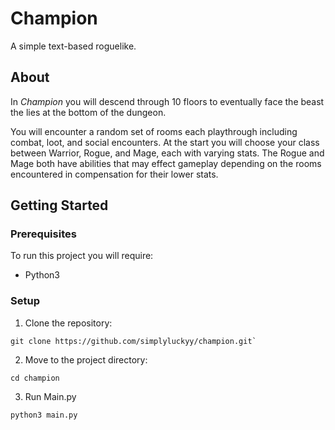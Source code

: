 # Champion
A simple text-based roguelike.

## About

In *Champion* you will descend through 10 floors to eventually face the beast the lies at the bottom of the dungeon.

You will encounter a random set of rooms each playthrough including combat, loot, and social encounters.
At the start you will choose your class between Warrior, Rogue, and Mage, each with varying stats. The Rogue and Mage both have abilities that may effect gameplay depending on the rooms encountered in compensation for their lower stats.

## Getting Started

### Prerequisites

To run this project you will require:
* Python3

### Setup

1. Clone the repository:

```
git clone https://github.com/simplyluckyy/champion.git`
```

2. Move to the project directory:

```
cd champion
```

3. Run Main.py

```
python3 main.py
```

